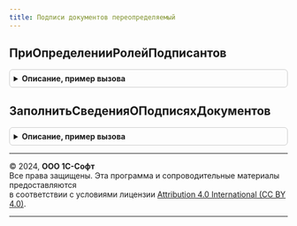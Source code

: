 ```yaml
---
title: Подписи документов переопределяемый
---
```



## ПриОпределенииРолейПодписантов
<details style="margin: 1em 0; padding: 0.5em; border: 1px solid #ccc; border-radius: 6px;">

<summary style="font-weight: bold; cursor: pointer;">Описание, пример вызова</summary>

```bsl

// В данной процедуре необходимо добавить описания ролей подписантов конфигурации.
//
// Параметры:
//   РолиПодписантов - Массив - Элементы создаются функцией ПодписиДокументов.ИменаРеквизитовРолиПодписанта().
//
Процедура ПриОпределенииРолейПодписантов(РолиПодписантов) Экспорт
```

Пример вызова
```bsl
ПодписиДокументовПереопределяемый.ПриОпределенииРолейПодписантов(РолиПодписантов) 
```
</details>

## ЗаполнитьСведенияОПодписяхДокументов
<details style="margin: 1em 0; padding: 0.5em; border: 1px solid #ccc; border-radius: 6px;">

<summary style="font-weight: bold; cursor: pointer;">Описание, пример вызова</summary>

```bsl

// Формирует структуру значений подписей документов по переданному описанию имен реквизитов.
//
// Параметры:
//   ОписаниеПодписей - Соответствие - коллекция, описывающая состав ответственных и их размещение в реквизитах
//       * Ключ - имена ролей подписантов
//       * Значение - Структура - содержит 3 поля - "ФизическоеЛицо", "ОписаниеПолномочий", "Должность",
//                    в которых содержатся имена переменных для возвращаемых значений реквизитов подписантов.
//   Организация - СправочникСсылка.Организации - организация, по которой будут получаться значения.
//   ЗначенияПодписей - Структура - содержит имена (ключи) и значения затребованных реквизитов.
//   СтандартнаяОбработка - Булево - флаг необходимости дальнейшего заполнения значений подписей документов.
//
// Пример:
//
//	Процедура ЗаполнитьСведенияОПодписяхДокументов(ОписаниеПодписей, Организация, ЗначенияПодписей, СтандартнаяОбработка) Экспорт
//
//		ОтветственныеОрганизации = ОтветственныеЛица.ОтветственныеЛицаОрганизации(Организация, ТекущаяДатаСеанса());
//
//		ОписаниеРуководителя = ОписаниеПодписей["Руководитель"];
//		Если ОписаниеРуководителя <> Неопределено Тогда
//			ЗначенияПодписей.Вставить(ОписаниеРуководителя["ФизическоеЛицо"], ОтветственныеОрганизации.Руководитель);
//			ЗначенияПодписей.Вставить(ОписаниеРуководителя["Должность"], ОтветственныеОрганизации.ДолжностьРуководителя);
//		КонецЕсли;
//
//		СтандартнаяОбработка = Ложь;
//
//	КонецПроцедуры
//
Процедура ЗаполнитьСведенияОПодписяхДокументов(ОписаниеПодписей, Организация, ЗначенияПодписей, СтандартнаяОбработка, ДатаСведений = Неопределено) Экспорт
```

Пример вызова
```bsl
ПодписиДокументовПереопределяемый.ЗаполнитьСведенияОПодписяхДокументов(ОписаниеПодписей, Организация, ЗначенияПодписей, СтандартнаяОбработка, ДатаСведений);
```
</details>

---

© 2024, **ООО 1С-Софт**  
Все права защищены. Эта программа и сопроводительные материалы предоставляются  
в соответствии с условиями лицензии [Attribution 4.0 International (CC BY 4.0)](https://creativecommons.org/licenses/by/4.0/legalcode).

---
